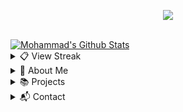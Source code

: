 <!--Credits to lrusso96 (https://github.com/lrusso96) for the profile scheme.-->
<!--All 3rd party trademarks and copyrights are property of their respective owners/maintainers.-->
<p align="center">
  <img src="https://readme-typing-svg.herokuapp.com/?lines=Hey+there,+i'm+Moh&center=true&width=380&height=45">
</p>

<p align="center">
  <a href="https://github.com/Just-Mohammad"><!--img here--></a>
</p>

 <br />
   <a href="https://github.com/anuraghazra/github-readme-stats"><img alt="Mohammad's Github Stats" src="https://denvercoder1-github-readme-stats.vercel.app/api?username=Just-Mohammad&show_icons=true&count_private=true&theme=react&hide_border=true&bg_color=121212" /></a>
 <br />
 
<details> 
  <summary>📋 View Streak</summary>
  <p align="center">
  <a href="https://github.com/DenverCoder1/github-readme-streak-stats">
    <img title="streak" alt="Mohammad's Streak" src="https://github-readme-streak-stats.herokuapp.com/?user=Just-Mohammad&theme=black-ice&hide_border=true&stroke=000&background=121212&ring=60D9FA&fire=60D9FA&currStreakLabel=60D9FA"/>
  </a>
</p>
</details>

<details>
  <summary>🐼 About Me</summary>
  <p align="left">
       <h2>About Me</h2>
    <p><em>Learn more about me.</em></p>
    <p> My name is Mohammad. I love Programming and Creating Games.</p>   
  <ul>
  <li>I am a 16 years old Muslim who like coding</li>
  <li>Fav Languages - Html, js and discord.js</li>
  <li>I am new to github soooo <i>*send help*</i></li>
  </ul> 
  </p>
</details>
  
<details>
  <summary>📚 Projects</summary>
  <p align="left">
       <h2>Projects</h2>
    <p><em>My current projects. I also have some other ones not listed here.</em></p>   
    <h3>Owned By Me</h3>
    <ul>
    <li><a href="https://dot-life.glitch.me/">Dot Life</a> - a game i created because i was bored, still under development</li>
    <li><a href="https://">MegaBot</a> - a Discord bot i am currently working on</li>
    </ul>
    </p>
</details>
  
<details>
  <summary>📬 Contact</summary>
  <p align="left">
       <h2>Contact</h2>
   <p>If you would like to connect with me, you can DM on Discord. My DMs are open for users I share a server with, if you don't share a server, send me a friend request.</p>
   <ul>
     <li>Tag: <code>Just Mohammad#8130 </code></li>
     <li>ID: <code>513707147213799436</code></li>
     <li>Email: Soon™</li>
   </ul>
   </p>
</details>
